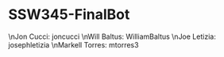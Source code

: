 # SSW345-FinalBot

\nJon Cucci: joncucci
\nWill Baltus: WilliamBaltus
\nJoe Letizia: josephletizia
\nMarkell Torres: mtorres3
